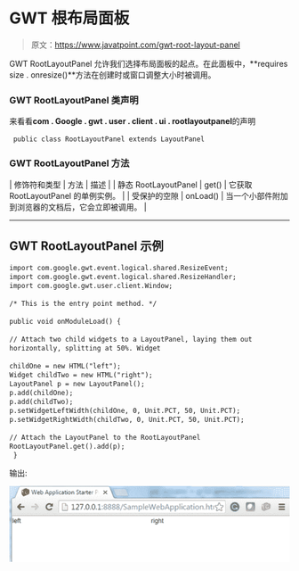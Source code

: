 # GWT 根布局面板

> 原文：<https://www.javatpoint.com/gwt-root-layout-panel>

GWT RootLayoutPanel 允许我们选择布局面板的起点。在此面板中，**requires size . onresize()**方法在创建时或窗口调整大小时被调用。

### GWT RootLayoutPanel 类声明

来看看**com . Google . gwt . user . client . ui . rootlayoutpanel**的声明

```
 public class RootLayoutPanel extends LayoutPanel

```

### GWT RootLayoutPanel 方法

| 修饰符和类型 | 方法 | 描述 |
| 静态 RootLayoutPanel | get() | 它获取 RootLayoutPanel 的单例实例。 |
| 受保护的空隙 | onLoad() | 当一个小部件附加到浏览器的文档后，它会立即被调用。 |

* * *

## GWT RootLayoutPanel 示例

```
import com.google.gwt.event.logical.shared.ResizeEvent;
import com.google.gwt.event.logical.shared.ResizeHandler;
import com.google.gwt.user.client.Window;

/* This is the entry point method. */ 

public void onModuleLoad() {

// Attach two child widgets to a LayoutPanel, laying them out horizontally, splitting at 50%. Widget 

childOne = new HTML("left");
Widget childTwo = new HTML("right");
LayoutPanel p = new LayoutPanel();
p.add(childOne);
p.add(childTwo);
p.setWidgetLeftWidth(childOne, 0, Unit.PCT, 50, Unit.PCT);
p.setWidgetRightWidth(childTwo, 0, Unit.PCT, 50, Unit.PCT);

// Attach the LayoutPanel to the RootLayoutPanel
RootLayoutPanel.get().add(p);
 }

```

输出:

![GWT RootLayoutPanel](img/47843217efa518df8d64901044ac4695.png)